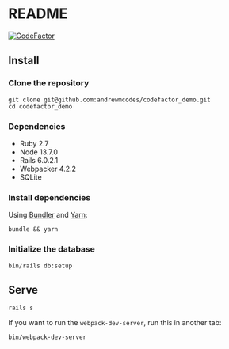 # README

[![CodeFactor](https://www.codefactor.io/repository/github/andrewmcodes/codefactor_demo/badge)](https://www.codefactor.io/repository/github/andrewmcodes/codefactor_demo)

## Install

### Clone the repository

```shell
git clone git@github.com:andrewmcodes/codefactor_demo.git
cd codefactor_demo
```

### Dependencies

- Ruby 2.7
- Node 13.7.0
- Rails 6.0.2.1
- Webpacker 4.2.2
- SQLite

### Install dependencies

Using [Bundler](https://github.com/bundler/bundler) and [Yarn](https://github.com/yarnpkg/yarn):

```shell
bundle && yarn
```

### Initialize the database

```shell
bin/rails db:setup
```

## Serve

```shell
rails s
```

If you want to run the `webpack-dev-server`, run this in another tab:

```shell
bin/webpack-dev-server
```
